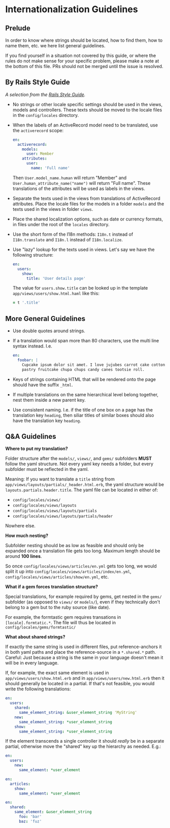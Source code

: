 Internationalization Guidelines
===============================

Prelude
--------------------------------------------------------------------------------

In order to know where strings should be located, how to find them, how to
name them, etc. we here list general guidelines.

If you find yourself in a situation not covered by this guide, or where the
rules do not make sense for your specific problem, please make a note at the
bottom of this file. PRs should not be merged until the issue is resolved.


By Rails Style Guide
--------------------------------------------------------------------------------

*A selection from the [Rails Style Guide](https://github.com/bbatsov/rails-style-guide#internationalization).*

* No strings or other locale specific settings should be used in the views,
  models and controllers. These texts should be moved to the locale files in
  the `config/locales` directory.

* When the labels of an ActiveRecord model need to be translated, use the
  `activerecord` scope:

  ```yaml
  en:
    activerecord:
      models:
        user: Member
      attributes:
        user:
          name: 'Full name'
  ```

  Then `User.model_name.human` will return "Member" and
  `User.human_attribute_name("name")` will return "Full name". These
  translations of the attributes will be used as labels in the views.

* Separate the texts used in the views from translations of ActiveRecord
  attributes. Place the locale files for the models in a folder `models` and
  the texts used in the views in folder `views`.

* Place the shared localization options, such as date or currency formats, in
  files under the root of the `locales` directory.

* Use the short form of the I18n methods: `I18n.t` instead of `I18n.translate`
  and `I18n.l` instead of `I18n.localize`.

* Use "lazy" lookup for the texts used in views. Let's say we have the
  following structure:

  ```yaml
  en:
    users:
      show:
        title: 'User details page'
  ```

  The value for `users.show.title` can be looked up in the template
  `app/views/users/show.html.haml` like this:

  ```Ruby
  = t '.title'
  ```


More General Guidelines
--------------------------------------------------------------------------------

* Use double quotes around strings.

* If a translation would span more than 80 characters, use the multi line
  syntax instead. I.e.
  ```yaml
  en:
    foobar: |
      Cupcake ipsum dolor sit amet. I love jujubes carrot cake cotton candy
      pastry fruitcake chupa chups candy canes tootsie roll.
  ```

* Keys of strings containing HTML that will be rendered onto the page should
  have the suffix `_html`.

* If multiple translations on the same hierarchical level belong together, nest
  them inside a new parent key.

* Use consistent naming. I.e. if the title of one box on a page has the
  translation key `heading`, then siliar titles of similar boxes should also
  have the translation key `heading`.


Q&A Guidelines
--------------------------------------------------------------------------------

**Where to put my translation?**

Folder structure after the `models/`, `views/`, and `gems/` subfolders **MUST**
follow the yaml structure. Not every yaml key needs a folder, but every
subfolder must be reflected in the yaml.

Meaning: If you want to translate a `title` string from
`app/views/layouts/partials/_header.html.erb`, the yaml structure would be
`layouts.partials.header.title`. The yaml file can be located in either of:

* `config/locales/views/`
* `config/locales/views/layouts`
* `config/locales/views/layouts/partials`
* `config/locales/views/layouts/partials/header`

Nowhere else.


**How much nesting?**

Subfolder nesting should be as low as feasible and should only be expanded
once a translation file gets too long. Maximum length should be around
**100 lines**.

So once `config/locales/views/articles/en.yml` gets too long, we would split
it up into `config/locales/views/articles/index/en.yml`,
`config/locales/views/articles/show/en.yml`, etc.


**What if a gem forces translation structure?**

Special translations, for example required by gems, get nested in the
`gems/` subfolder (as opposed to `views/` or `models/`), even if they
technically don't belong to a gem but to the ruby source (like date).

For example, the formtastic gem requires transations in
`[locale].formtatic.*`. The file will thus be located in
`config/locales/gems/formtastic/`


**What about shared strings?**

If exactly the same string is used in different files, put reference-anchors
it in both yaml paths and place the reference-source in a `*.shared.*` path.
Careful: Just because a string is the same in your language doesn't mean it
will be in every language.

If, for example, the exact same element is used in
`app/views/users/show.html.erb` and in `app/views/users/new.html.erb`
then it should generally be located in a partial. If that's not feasible,
you would write the following translations:

  ```yaml
  en:
    users:
      shared:
        same_element_string: &user_element_string 'MyString'
      new:
        same_element_string: *user_element_string
      show:
        same_element_string: *user_element_string
  ```

If the element transcends a single controller it should *really* be in a
separate partial, otherwise move the "shared" key up the hierarchy as needed.
E.g.:

  ```yaml
  en:
    users:
      new:
        same_element: *user_element
  ```

  ```yaml
  en:
    articles:
      show:
        same_element: *user_element
  ```

  ```yaml
  en:
    shared:
      same_element: &user_element_string
        foo: 'bar'
        baz: 'fuz'
  ```
